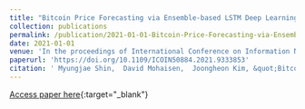 ```yaml
---
title: "Bitcoin Price Forecasting via Ensemble-based LSTM Deep Learning Networks"
collection: publications
permalink: /publication/2021-01-01-Bitcoin-Price-Forecasting-via-Ensemble-based-LSTM-Deep-Learning-Networks
date: 2021-01-01
venue: 'In the proceedings of International Conference on Information Networking, ICOIN 2021, Jeju Island, South Korea, January 13-16, 2021'
paperurl: 'https://doi.org/10.1109/ICOIN50884.2021.9333853'
citation: ' Myungjae Shin,  David Mohaisen,  Joongheon Kim, &quot;Bitcoin Price Forecasting via Ensemble-based LSTM Deep Learning Networks.&quot; In the proceedings of International Conference on Information Networking, ICOIN 2021, Jeju Island, South Korea, January 13-16, 2021, 2021.'
---
```

[Access paper here](https://doi.org/10.1109/ICOIN50884.2021.9333853){:target="_blank"}
